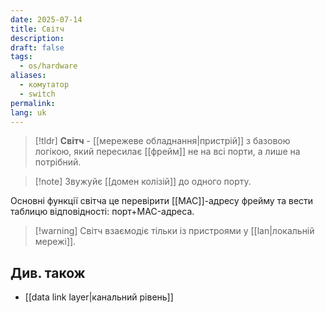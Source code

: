 ```yaml
---
date: 2025-07-14
title: Світч
description: 
draft: false
tags:
  - os/hardware
aliases:
  - комутатор
  - switch
permalink: 
lang: uk
---
```


> [!tldr]
> **Світч** - [[мережеве обладнання|пристрій]] з базовою логікою, який пересилає [[фрейм]] не на всі порти, а лише на потрібний.

> [!note] Звужуйє [[домен колізій]] до одного порту.

Основні функції світча це перевірити [[MAC]]-адресу фрейму та вести таблицю відповідності: порт+MAC-адреса.

> [!warning] Світч взаємодіє тільки із пристроями у [[lan|локальній мережі]].

## Див. також

- [[data link layer|канальний рівень]]